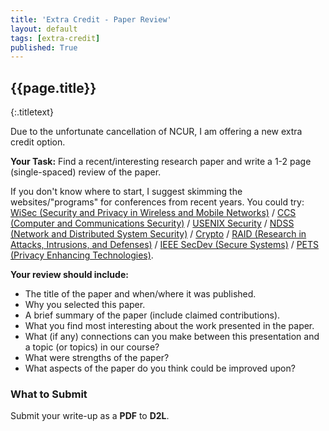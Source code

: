 ```yaml
---
title: 'Extra Credit - Paper Review'
layout: default
tags: [extra-credit]
published: True
---
```


## {{page.title}}
{:.titletext}

Due to the unfortunate cancellation of NCUR, I am offering a new extra credit option.

**Your Task:**
Find a recent/interesting research paper and write a 1-2 page (single-spaced) review of the paper.

If you don't know where to start, I suggest skimming the websites/"programs" for conferences from recent years.
You could try:
[WiSec (Security and Privacy in Wireless and Mobile Networks)](https://wisec2020.ins.jku.at) /
[CCS (Computer and Communications Security)](https://www.sigsac.org/ccs/CCS2020/) /
[USENIX Security](https://www.usenix.org/conference/usenixsecurity20) /
[NDSS (Network and Distributed System Security)](https://www.ndss-symposium.org/ndss2020/) /
[Crypto](https://crypto.iacr.org/2020/) /
[RAID (Research in Attacks, Intrusions, and Defenses)](https://www.raid-2019.org) /
[IEEE SecDev (Secure Systems)](https://secdev.ieee.org/2020/Home) /
[PETS (Privacy Enhancing Technologies)](https://petsymposium.org).

**Your review should include:**
- The title of the paper and when/where it was published.
- Why you selected this paper.
- A brief summary of the paper (include claimed contributions).
- What you find most interesting about the work presented in the paper.
- What (if any) connections can you make between this presentation and a topic (or topics) in our course?
- What were strengths of the paper?
- What aspects of the paper do you think could be improved upon?  

### What to Submit

Submit your write-up as a **PDF** to **D2L**.
